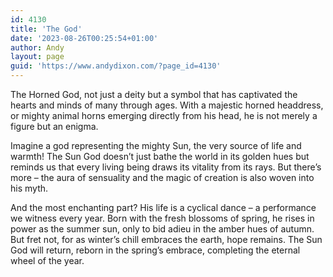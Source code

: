 ```yaml
---
id: 4130
title: 'The God'
date: '2023-08-26T00:25:54+01:00'
author: Andy
layout: page
guid: 'https://www.andydixon.com/?page_id=4130'
---
```


The Horned God, not just a deity but a symbol that has captivated the hearts and minds of many through ages. With a majestic horned headdress, or mighty animal horns emerging directly from his head, he is not merely a figure but an enigma.

Imagine a god representing the mighty Sun, the very source of life and warmth! The Sun God doesn’t just bathe the world in its golden hues but reminds us that every living being draws its vitality from its rays. But there’s more – the aura of sensuality and the magic of creation is also woven into his myth.

And the most enchanting part? His life is a cyclical dance – a performance we witness every year. Born with the fresh blossoms of spring, he rises in power as the summer sun, only to bid adieu in the amber hues of autumn. But fret not, for as winter’s chill embraces the earth, hope remains. The Sun God will return, reborn in the spring’s embrace, completing the eternal wheel of the year.